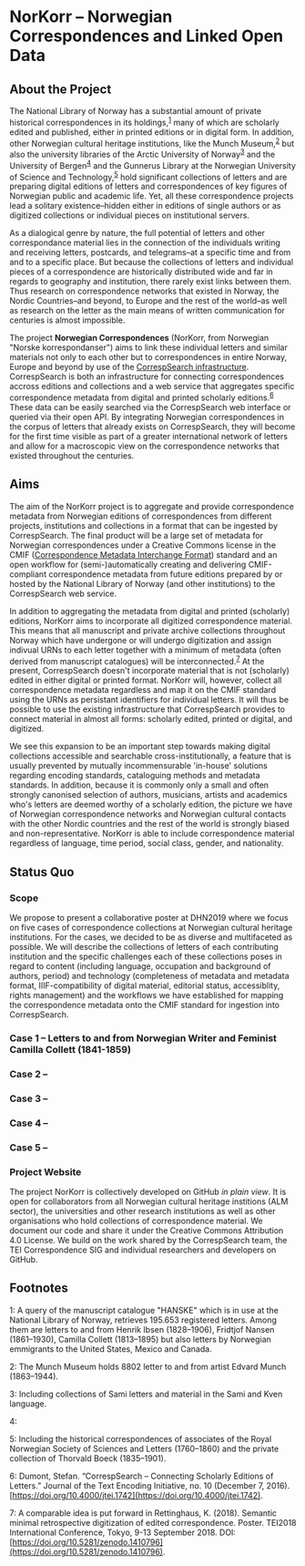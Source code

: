 # NorKorr – Norwegian Correspondences and Linked Open Data
## About the Project

The National Library of Norway has a substantial amount of private historical correspondences in its holdings,<sup>[1](#NBnrLetters)</sup> many of which are scholarly edited and published, either in printed editions or in digital form. In addition, other Norwegian cultural heritage institutions, like the Munch Museum,<sup>[2](#MMnrLetters)</sup> but also the university libraries of the Arctic University of Norway<sup>[3](#UiTnrLetters)</sup>  and the University of Bergen<sup>[4](#UiBnrLetters)</sup>  and the Gunnerus Library at the Norwegian University of Science and Technology,<sup>[5](#NTNUnrLetters)</sup>  hold significant collections of letters and are preparing digital editions of letters and correspondences of key figures of Norwegian public and academic life. Yet, all these correspondence projects lead a solitary existence–hidden either in editions of single authors or as digitized collections or individual pieces on institutional servers.

As a dialogical genre by nature, the full potential of letters and other correspondance material lies in the connection of the individuals writing and receiving letters, postcards, and telegrams–at a specific time and from and to a specific place. But because the collections of letters and individual pieces of a correspondence are historically distributed wide and far in regards to geography and institution, there rarely exist links between them. Thus research on correspondence networks that existed in Norway, the Nordic Countries–and beyond, to Europe and the rest of the world–as well as research on the letter as the main means of written communication for centuries is almost impossible.

The project **Norwegian Correspondences** (NorKorr, from Norwegian "Norske korrespondanser") aims to link these individual letters and similar materials not only to each other but to correspondences in entire Norway, Europe and beyond by use of the [CorrespSearch infrastructure](https://correspsearch.net/index.xql). CorrespSearch is both an infrastructure for connecting correspondences accross editions and collections and a web service that aggregates specific correspondence metadata from digital and printed scholarly editions.<sup>[6](#Dumont1)</sup> These data can be easily searched via the CorrespSearch web interface or queried via their open API. By integrating Norwegian correspondences in the corpus of letters that already exists on CorrespSearch, they will become for the first time visible as part of a greater international network of letters and allow for a macroscopic view on the correspondence networks that existed throughout the centuries.

## Aims

The aim of the NorKorr project is to aggregate and provide correspondence metadata from Norwegian editions of correspondences from different projects, institutions and collections in a format that can be ingested by CorrespSearch. The final product will be a large set of metadata for Norwegian correspondences under a Creative Commons license in the CMIF ([Correspondence Metadata Interchange Format](https://github.com/TEI-Correspondence-SIG/CMIF)) standard and an open workflow for (semi-)automatically creating and delivering CMIF-compliant correspondence metadata from future editions prepared by or hosted by the National Library of Norway (and other institutions) to the CorrespSearch web service.

In addition to aggregating the metadata from digital and printed (scholarly) editions, NorKorr aims to incorporate all digitized correspondence material. This means that all manuscript and private archive collections throughout Norway which have undergone or will undergo digitization and assign indivual URNs to each letter together with a minimum of metadata (often derived from manuscript catalogues) will be interconnected.<sup>[7](#Rettinghaus)</sup> At the present, CorrespSearch doesn't incorporate material that is not (scholarly) edited in either digital or printed format. NorKorr will, however, collect all correspondence metadata regardless and map it on the CMIF standard using the URNs as persistant identifiers for individual letters. It will thus be possible to use the existing infrastructure that CorrespSearch provides to connect material in almost all forms: scholarly edited, printed or digital, and digitized.

We see this expansion to be an important step towards making digital collections accessible and searchable cross-institutionally, a feature that is usually prevented by mutually incommensurable 'in-house' solutions regarding encoding standards, cataloguing methods and metadata standards.  In addition, because it is commonly only a small and often strongly canonised selection of authors, musicians, artists and academics who's letters are deemed worthy of a scholarly edition, the picture we have of Norwegian correspondence networks and Norwegian cultural contacts with the other Nordic countries and the rest of the world is strongly biased and non-representative. NorKorr is able to include correspondence material regardless of language, time period, social class, gender, and nationality.

## Status Quo

### Scope

We propose to present a collaborative poster at DHN2019 where we focus on five cases of correspondence collections at Norwegian cultural heritage institutions. For the cases, we decided to be as diverse and multifaceted as possible. We will describe the collections of letters of each contributing institution and the specific challenges each of these collections poses in regard to content (including language, occupation and background of authors, period) and technology (completeness of metadata and metadata format, IIIF-compatibility of digital material, editorial status, accessiblity, rights management) and the workflows we have established for mapping the correspondence metadata onto the CMIF standard for ingestion into CorrespSearch.

### Case 1 – Letters to and from Norwegian Writer and Feminist Camilla Collett (1841-1859)

### Case 2 –

### Case 3 –

### Case 4 –

### Case 5 –

### Project Website

The project NorKorr is collectively developed on GitHub _in plain view_. It is open for collaborators from all Norwegian cultural heritage institions (ALM sector), the universities and other research institutions as well as other organisations who hold collections of correspondence material. We document our code and share it under the Creative Commons Attribution 4.0 License. We build on the work shared by the CorrespSearch team, the TEI Correspondence SIG and individual researchers and developers on GitHub.

## Footnotes

<a name="NBnrLetters">1</a>: A query of the manuscript catalogue "HANSKE" which is in use at the National Library of Norway, retrieves 195.653 registered letters. Among them are letters to and from Henrik Ibsen (1828–1906), Fridtjof Nansen (1861–1930), Camilla Collett (1813–1895) but also letters by Norwegian emmigrants to the United States, Mexico and Canada.

<a name="MMnrLetters">2</a>: The Munch Museum holds 8802 letter to and from artist Edvard Munch (1863–1944).

<a name="UiTnrLetters">3</a>: Including collections of Sami letters and material in the Sami and Kven language.

<a name="UiBnrLetters">4</a>:

<a name="NTNUnrLetters">5</a>: Including the historical correspondences of associates of the Royal Norwegian Society of Sciences and Letters (1760–1860) and the private collection of Thorvald Boeck (1835–1901).

<a name="Dumont1">6</a>: Dumont, Stefan. “CorrespSearch – Connecting Scholarly Editions of Letters.” Journal of the Text Encoding Initiative, no. 10 (December 7, 2016). [https://doi.org/10.4000/jtei.1742](https://doi.org/10.4000/jtei.1742).

<a name="Rettinghaus">7</a>: A comparable idea is put forward in Rettinghaus, K. (2018). Semantic minimal retrospective digitization of edited correspondence. Poster. TEI2018 International Conference, Tokyo, 9-13 September 2018. DOI: [https://doi.org/10.5281/zenodo.1410796](https://doi.org/10.5281/zenodo.1410796). 

